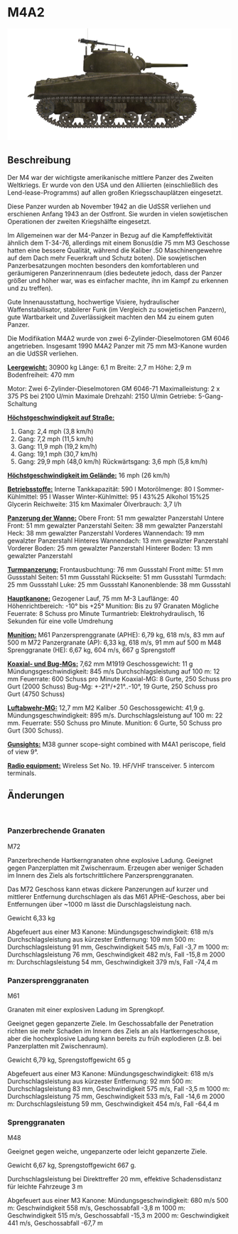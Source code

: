 # M4A2

![_m4a2](../images/_m4a2.png)

## Beschreibung

Der M4 war der wichtigste amerikanische mittlere Panzer des Zweiten Weltkriegs. Er wurde von den USA und den Alliierten (einschließlich des Lend-lease-Programms) auf allen großen Kriegsschauplätzen eingesetzt.

Diese Panzer wurden ab November 1942 an die UdSSR verliehen und erschienen Anfang 1943 an der Ostfront. Sie wurden in vielen sowjetischen Operationen der zweiten Kriegshälfte eingesetzt.

Im Allgemeinen war der M4-Panzer in Bezug auf die Kampfeffektivität ähnlich dem T-34-76, allerdings mit einem Bonus(die 75 mm M3 Geschosse hatten eine bessere Qualität, während die Kaliber .50 Maschinengewehre auf dem Dach mehr Feuerkraft und Schutz boten). Die sowjetischen Panzerbesatzungen mochten besonders den komfortableren und geräumigeren Panzerinnenraum (dies bedeutete jedoch, dass der Panzer größer und höher war, was es einfacher machte, ihn im Kampf zu erkennen und zu treffen).

Gute Innenausstattung, hochwertige Visiere, hydraulischer Waffenstabilisator, stabilerer Funk (im Vergleich zu sowjetischen Panzern), gute Wartbarkeit und Zuverlässigkeit machten den M4 zu einem guten Panzer.

Die Modifikation M4A2 wurde von zwei 6-Zylinder-Dieselmotoren GM 6046 angetrieben. Insgesamt 1990 M4A2 Panzer mit 75 mm M3-Kanone wurden an die UdSSR verliehen.

<b><u>Leergewicht:</u></b> 30900 kg
Länge: 6,1 m
Breite: 2,7 m
Höhe: 2,9 m
Bodenfreiheit: 470 mm

Motor: Zwei 6-Zylinder-Dieselmotoren GM 6046-71
Maximalleistung: 2 x 375 PS bei 2100 U/min
Maximale Drehzahl: 2150 U/min
Getriebe: 5-Gang-Schaltung

<b><u>Höchstgeschwindigkeit auf Straße:</u></b>
1. Gang: 2,4 mph (3,8 km/h)
2. Gang: 7,2 mph (11,5 km/h)
3. Gang: 11,9 mph (19,2 km/h)
4. Gang: 19,1 mph (30,7 km/h)
5. Gang: 29,9 mph (48,0 km/h)
Rückwärtsgang: 3,6 mph (5,8 km/h)

<b><u>Höchstgeschwindigkeit im Gelände:</u></b> 16 mph (26 km/h)

<b><u>Betriebsstoffe:</u></b>
Interne Tankkapazität: 590 l
Motorölmenge: 80 l
Sommer-Kühlmittel: 95 l Wasser
Winter-Kühlmittel: 95 l 43%25 Alkohol 15%25 Glycerin
Reichweite: 315 km
Maximaler Ölverbrauch: 3,7 l/h

<b><u>Panzerung der Wanne:</u></b>
Obere Front: 51 mm gewalzter Panzerstahl
Untere Front: 51 mm gewalzter Panzerstahl
Seiten: 38 mm gewalzter Panzerstahl
Heck: 38 mm gewalzter Panzerstahl
Vorderes Wannendach: 19 mm gewalzter Panzerstahl
Hinteres Wannendach: 13 mm gewalzter Panzerstahl
Vorderer Boden: 25 mm gewalzter Panzerstahl
Hinterer Boden: 13 mm gewalzter Panzerstahl

<b><u>Turmpanzerung:</u></b>
Frontausbuchtung: 76 mm Gussstahl
Front mitte: 51 mm Gussstahl
Seiten: 51 mm Gussstahl
Rückseite: 51 mm Gussstahl
Turmdach: 25 mm Gussstahl
Luke: 25 mm Gussstahl
Kanonenblende: 38 mm Gussstahl

<b><u>Hauptkanone:</u></b> Gezogener Lauf, 75 mm M-3
Lauflänge: 40
Höhenrichtbereich: -10° bis +25°
Munition: Bis zu 97 Granaten
Mögliche Feuerrate: 8 Schuss pro Minute
Turmantrieb: Elektrohydraulisch, 16 Sekunden für eine volle Umdrehung

<b><u>Munition:</u></b>
M61 Panzersprenggranate (APHE): 6,79 kg, 618 m/s, 83 mm auf 500 m
M72 Panzergranate (AP): 6,33 kg, 618 m/s, 91 mm auf 500 m
M48 Sprenggranate (HE): 6,67 kg, 604 m/s, 667 g Sprengstoff

<b><u>Koaxial- und Bug-MGs:</u></b> 7,62 mm M1919
Geschossgewicht: 11 g
Mündungsgeschwindigkeit: 845 m/s
Durchschlagsleistung auf 100 m: 12 mm
Feuerrate: 600 Schuss pro Minute
Koaxial-MG: 8 Gurte, 250 Schuss pro Gurt (2000 Schuss)
Bug-Mg: +-21°/+21°..-10°, 19 Gurte, 250 Schuss pro Gurt (4750 Schuss)

<b><u>Luftabwehr-MG:</u></b> 12,7 mm M2 Kaliber .50
Geschossgewicht: 41,9 g.
Mündungsgeschwindigkeit: 895 m/s.
Durchschlagsleistung auf 100 m: 22 mm.
Feuerrate: 550 Schuss pro Minute.
Munition: 6 Gurte, 50 Schuss pro Gurt (300 Schuss).

<b><u>Gunsights:</u></b>
M38 gunner scope-sight combined with М4А1 periscope, field of view 9°.

<b><u>Radio equipment:</u></b>
Wireless Set No. 19. HF/VHF transceiver.
5 intercom terminals.


## Änderungen
﻿

### Panzerbrechende Granaten

M72

Panzerbrechende Hartkerngranaten ohne explosive Ladung. Geeignet gegen Panzerplatten mit Zwischenraum. Erzeugen aber weniger Schaden im Innern des Ziels als fortschrittlichere Panzersprenggranaten.

Das M72 Geschoss kann etwas dickere Panzerungen auf kurzer und mittlerer Entfernung durchschlagen als das M61 APHE-Geschoss, aber bei Entfernungen über ~1000 m lässt die Durschlagsleistung nach. 

Gewicht 6,33 kg

Abgefeuert aus einer M3 Kanone:
Mündungsgeschwindigkeit: 618 m/s
Durchschlagsleistung aus kürzester Entfernung: 109 mm
500 m: Durchschlagsleistung 91 mm, Geschwindigkeit 545 m/s, Fall -3,7 m
1000 m: Durchschlagsleistung 76 mm, Geschwindigkeit 482 m/s, Fall -15,8 m
2000 m: Durchschlagsleistung 54 mm, Geschwindigkeit 379 m/s, Fall -74,4 m﻿

### Panzersprenggranaten

M61

Granaten mit einer explosiven Ladung im Sprengkopf.

Geeignet gegen gepanzerte Ziele. Im Geschossabfalle der Penetration richten sie mehr Schaden im Innern des Ziels an als Hartkerngeschosse, aber die hochexplosive Ladung kann bereits zu früh explodieren (z.B. bei Panzerplatten mit Zwischenraum).

Gewicht 6,79 kg, Sprengstoffgewicht 65 g

Abgefeuert aus einer M3 Kanone:
Mündungsgeschwindigkeit: 618 m/s
Durchschlagsleistung aus kürzester Entfernung: 92 mm
500 m: Durchschlagsleistung 83 mm, Geschwindigkeit 575 m/s, Fall -3,5 m
1000 m: Durchschlagsleistung 75 mm, Geschwindigkeit 533 m/s, Fall -14,6 m
2000 m: Durchschlagsleistung 59 mm, Geschwindigkeit 454 m/s, Fall -64,4 m
﻿

### Sprenggranaten

M48

Geeignet gegen weiche, ungepanzerte oder leicht gepanzerte Ziele.

Gewicht 6,67 kg, Sprengstoffgewicht 667 g.

Durchschlagsleistung bei Direkttreffer 20 mm, effektive Schadensdistanz für leichte Fahrzeuge 3 m

Abgefeuert aus einer M3 Kanone:
Mündungsgeschwindigkeit: 680 m/s
500 m: Geschwindigkeit 558 m/s, Geschossabfall -3,8 m
1000 m: Geschwindigkeit 515 m/s, Geschossabfall -15,3 m
2000 m: Geschwindigkeit 441 m/s, Geschossabfall -67,7 m